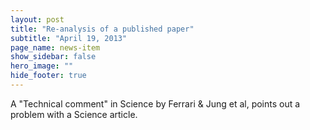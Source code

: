 ```yaml
---
layout: post
title: "Re-analysis of a published paper"
subtitle: "April 19, 2013"
page_name: news-item
show_sidebar: false
hero_image: ""
hide_footer: true
---
```


A "Technical comment" in Science by Ferrari & Jung et al, points out a problem with a Science article.

